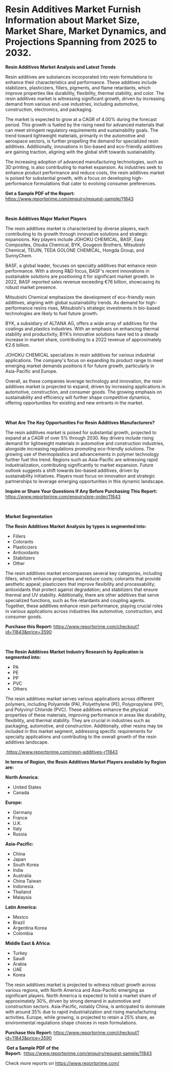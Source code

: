 <p><h1>Resin Additives Market Furnish Information about Market Size, Market Share, Market Dynamics, and Projections Spanning from 2025 to 2032.</h1></p><p><strong>Resin Additives Market Analysis and Latest Trends</strong></p>
<p><p>Resin additives are substances incorporated into resin formulations to enhance their characteristics and performance. These additives include stabilizers, plasticizers, fillers, pigments, and flame retardants, which improve properties like durability, flexibility, thermal stability, and color. The resin additives market is witnessing significant growth, driven by increasing demand from various end-use industries, including automotive, construction, electronics, and packaging.</p><p>The market is expected to grow at a CAGR of 4.00% during the forecast period. This growth is fueled by the rising need for advanced materials that can meet stringent regulatory requirements and sustainability goals. The trend toward lightweight materials, primarily in the automotive and aerospace sectors, is further propelling the demand for specialized resin additives. Additionally, innovations in bio-based and eco-friendly additives are gaining traction, aligning with the global shift towards sustainability. </p><p>The increasing adoption of advanced manufacturing technologies, such as 3D printing, is also contributing to market expansion. As industries seek to enhance product performance and reduce costs, the resin additives market is poised for substantial growth, with a focus on developing high-performance formulations that cater to evolving consumer preferences.</p></p>
<p><strong>Get a Sample PDF of the Report:&nbsp;</strong> <a href="https://www.reportprime.com/enquiry/request-sample/11843?utm_campaign=1990&utm_medium=2&utm_source=Github&utm_content=ia&utm_term=17032025&utm_id=resin-additives">https://www.reportprime.com/enquiry/request-sample/11843</a></p>
<p>&nbsp;</p>
<p><strong>Resin Additives Major Market Players</strong></p>
<p><p>The resin additives market is characterized by diverse players, each contributing to its growth through innovative solutions and strategic expansions. Key players include JOHOKU CHEMICAL, BASF, Easy Composites, Otsuka Chemical, BYK, Gougeon Brothers, Mitsubishi Chemical, TEIJIN, TEDA GOLONE CHEMICAL, Hongda Group, and SunnyChem.</p><p>BASF, a global leader, focuses on specialty additives that enhance resin performance. With a strong R&D focus, BASF's recent innovations in sustainable solutions are positioning it for significant market growth. In 2022, BASF reported sales revenue exceeding €76 billion, showcasing its robust market presence.</p><p>Mitsubishi Chemical emphasizes the development of eco-friendly resin additives, aligning with global sustainability trends. As demand for high-performance resins rises, Mitsubishi's strategic investments in bio-based technologies are likely to fuel future growth.</p><p>BYK, a subsidiary of ALTANA AG, offers a wide array of additives for the coatings and plastics industries. With an emphasis on enhancing thermal stability and productivity, BYK’s innovative solutions have led to a steady increase in market share, contributing to a 2022 revenue of approximately €2.6 billion.</p><p>JOHOKU CHEMICAL specializes in resin additives for various industrial applications. The company's focus on expanding its product range to meet emerging market demands positions it for future growth, particularly in Asia-Pacific and Europe.</p><p>Overall, as these companies leverage technology and innovation, the resin additives market is projected to expand, driven by increasing applications in automotive, construction, and consumer goods. The growing emphasis on sustainability and efficiency will further shape competitive dynamics, offering opportunities for existing and new entrants in the market.</p></p>
<p>&nbsp;</p>
<p><strong>What Are The Key Opportunities For Resin Additives Manufacturers?</strong></p>
<p><p>The resin additives market is poised for substantial growth, projected to expand at a CAGR of over 5% through 2030. Key drivers include rising demand for lightweight materials in automotive and construction industries, alongside increasing regulations promoting eco-friendly solutions. The growing use of thermoplastics and advancements in polymer technology further fuel this trend. Regions such as Asia-Pacific are witnessing rapid industrialization, contributing significantly to market expansion. Future outlook suggests a shift towards bio-based additives, driven by sustainability initiatives. Players must focus on innovation and strategic partnerships to leverage emerging opportunities in this dynamic landscape.</p></p>
<p><strong>Inquire or Share Your Questions If Any Before Purchasing This Report:</strong> <a href="https://www.reportprime.com/enquiry/pre-order/11843?utm_campaign=1990&utm_medium=2&utm_source=Github&utm_content=ia&utm_term=17032025&utm_id=resin-additives">https://www.reportprime.com/enquiry/pre-order/11843</a></p>
<p>&nbsp;</p>
<p><strong>Market Segmentation</strong></p>
<p><strong>The Resin Additives Market Analysis by types is segmented into:</strong></p>
<p><ul><li>Fillers</li><li>Colorants</li><li>Plasticizers</li><li>Antioxidants</li><li>Stabilizers</li><li>Other</li></ul></p>
<p><p>The resin additives market encompasses several key categories, including fillers, which enhance properties and reduce costs; colorants that provide aesthetic appeal; plasticizers that improve flexibility and processability; antioxidants that protect against degradation; and stabilizers that ensure thermal and UV stability. Additionally, there are other additives that serve specialized functions, such as fire retardants and coupling agents. Together, these additives enhance resin performance, playing crucial roles in various applications across industries like automotive, construction, and consumer goods.</p></p>
<p><strong>Purchase this Report:&nbsp;</strong><a href="https://www.reportprime.com/checkout?id=11843&price=3590&utm_campaign=1990&utm_medium=2&utm_source=Github&utm_content=ia&utm_term=17032025&utm_id=resin-additives">https://www.reportprime.com/checkout?id=11843&price=3590</a></p>
<p>&nbsp;</p>
<p><strong>The Resin Additives Market Industry Research by Application is segmented into:</strong></p>
<p><ul><li>PA</li><li>PE</li><li>PP</li><li>PVC</li><li>Others</li></ul></p>
<p><p>The resin additives market serves various applications across different polymers, including Polyamide (PA), Polyethylene (PE), Polypropylene (PP), and Polyvinyl Chloride (PVC). These additives enhance the physical properties of these materials, improving performance in areas like durability, flexibility, and thermal stability. They are crucial in industries such as packaging, automotive, and construction. Additionally, other resins may be included in this market segment, addressing specific requirements for specialty applications and contributing to the overall growth of the resin additives landscape.</p></p>
<p><a href="https://www.reportprime.com/resin-additives-r11843?utm_campaign=1990&utm_medium=2&utm_source=Github&utm_content=ia&utm_term=17032025&utm_id=resin-additives">&nbsp;https://www.reportprime.com/resin-additives-r11843</a></p>
<p><strong>In terms of Region, the Resin Additives Market Players available by Region are:</strong></p>
<p>
    <p> <strong> North America: </strong>
        <ul>
            <li>United States</li>
            <li>Canada</li>
        </ul>
        </p> 
    <p> <strong> Europe: </strong>
        <ul>
            <li>Germany</li>
            <li>France</li>
            <li>U.K.</li>
            <li>Italy</li>
            <li>Russia</li>
        </ul>
        </p> 
    <p> <strong> Asia-Pacific: </strong>
        <ul>
            <li>China</li>
            <li>Japan</li>
            <li>South Korea</li>
            <li>India</li>
            <li>Australia</li>
            <li>China Taiwan</li>
            <li>Indonesia</li>
            <li>Thailand</li>
            <li>Malaysia</li>
        </ul>
        </p> 
    <p> <strong> Latin America: </strong>
        <ul>
            <li>Mexico</li>
            <li>Brazil</li>
            <li>Argentina Korea</li>
            <li>Colombia</li>
        </ul>
        </p> 
    <p> <strong> Middle East & Africa: </strong>
        <ul>
            <li>Turkey</li>
            <li>Saudi</li>
            <li>Arabia</li>
            <li>UAE</li>
            <li>Korea</li>
        </ul>
    </p>
    </p>
<p><p>The resin additives market is projected to witness robust growth across various regions, with North America and Asia-Pacific emerging as significant players. North America is expected to hold a market share of approximately 30%, driven by strong demand in automotive and construction sectors. Asia-Pacific, notably China, is anticipated to dominate with around 35% due to rapid industrialization and rising manufacturing activities. Europe, while growing, is projected to retain a 25% share, as environmental regulations shape choices in resin formulations.</p></p>
<p><strong>Purchase this Report: </strong><a href="https://www.reportprime.com/checkout?id=11843&price=3590&utm_campaign=1990&utm_medium=2&utm_source=Github&utm_content=ia&utm_term=17032025&utm_id=resin-additives">https://www.reportprime.com/checkout?id=11843&price=3590</a></p>
<p>&nbsp;<strong>Get a Sample PDF of the Report:&nbsp;&nbsp;</strong><a href="https://www.reportprime.com/enquiry/request-sample/11843?utm_campaign=1990&utm_medium=2&utm_source=Github&utm_content=ia&utm_term=17032025&utm_id=resin-additives">https://www.reportprime.com/enquiry/request-sample/11843</a></p>
<p><strong></strong></p>
<p>Check more reports on <a href="https://www.reportprime.com/?utm_campaign=1990&utm_medium=2&utm_source=Github&utm_content=ia&utm_term=17032025&utm_id=resin-additives">https://www.reportprime.com/</a></p>